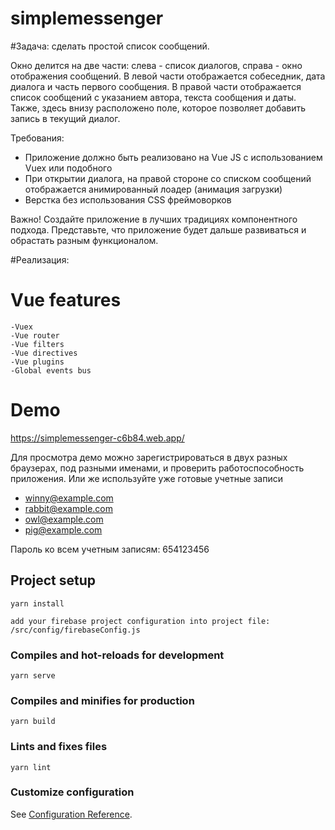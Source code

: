 # simplemessenger
#Задача: сделать простой список сообщений.

Окно делится на две части: слева - список диалогов, справа - окно отображения сообщений.
В левой части отображается собеседник, дата диалога и часть первого сообщения.
В правой части отображается список сообщений с указанием автора, текста сообщения и даты.
Также, здесь внизу расположено поле, которое позволяет добавить запись в текущий диалог.

Требования:
- Приложение должно быть реализовано на Vue JS с использованием Vuex или подобного
- При открытии диалога, на правой стороне со списком сообщений отображается анимированный лоадер (анимация загрузки)
- Верстка без использования CSS фреймоворков

Важно! Создайте приложение в лучших традициях компонентного подхода.
Представьте, что приложение будет дальше развиваться и обрастать разным функционалом.

#Реализация:

# Vue features
    -Vuex
    -Vue router
    -Vue filters
    -Vue directives
    -Vue plugins
    -Global events bus

# Demo

   https://simplemessenger-c6b84.web.app/

   Для просмотра демо можно зарегистрироваться в двух разных браузерах, под разными именами,
 и проверить работоспособность приложения. 
    Или же используйте уже готовые учетные записи
   - winny@example.com
   - rabbit@example.com
   - owl@example.com
   - pig@example.com

   Пароль ко всем учетным записям: 654123456

## Project setup
```
yarn install

add your firebase project configuration into project file:  /src/config/firebaseConfig.js

```

### Compiles and hot-reloads for development
```
yarn serve
```

### Compiles and minifies for production
```
yarn build
```

### Lints and fixes files
```
yarn lint
```

### Customize configuration
See [Configuration Reference](https://cli.vuejs.org/config/).
